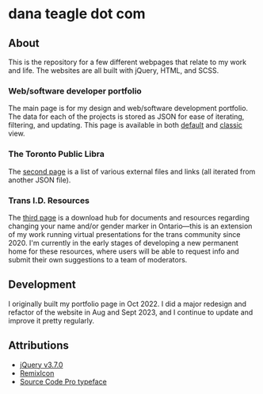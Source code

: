 # dana teagle dot com

## About
This is the repository for a few different webpages that relate to my work and life. The websites are all built with jQuery, HTML, and SCSS.

### Web/software developer portfolio
The main page is for my design and web/software development portfolio. The data for each of the projects is stored as JSON for ease of iterating, filtering, and updating. This page is available in both [default](https://danateagle.com/) and [classic](https://danateagle.com/classic) view.

### The Toronto Public Libra
The [second page](https://danateagle.com/tpl) is a list of various external files and links (all iterated from another JSON file).

### Trans I.D. Resources
The [third page](https://danateagle.com/trans-id) is a download hub for documents and resources regarding changing your name and/or gender marker in Ontario—this is an extension of my work running virtual presentations for the trans community since 2020. I'm currently in the early stages of developing a new permanent home for these resources, where users will be able to request info and submit their own suggestions to a team of moderators.

## Development
I originally built my portfolio page in Oct 2022. I did a major redesign and refactor of the website in Aug and Sept 2023, and I continue to update and improve it pretty regularly.

## Attributions
- [jQuery v3.7.0](https://jquery.com/)
- [RemixIcon](https://remixicon.com/)
- [Source Code Pro typeface](https://fonts.google.com/specimen/Source+Code+Pro)